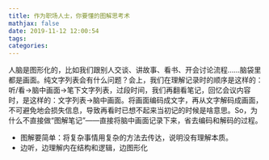 ```yaml
---
title: 作为职场人士，你要懂的图解思考术
mathjax: false
date: 2019-11-12 12:00:54
tags:
categories:
---
```






人脑是图形化的，比如我们跟别人交谈、讲故事、看书、开会讨论流程……脑袋里都是画面。纯文字列表会有什么问题？会上，我们在理解记录时的顺序是这样的：听/看→脑中画面→笔下文字列表，过段时间，我们再翻看笔记，回忆会议内容时，是这样的：文字列表→脑中画面。将画面编码成文字，再从文字解码成画面，不可避免地会损失信息，导致再看时已想不起来当初记的时候是啥意思。So，为什么不直接做“图解笔记”——直接将脑中画面记录下来，省去编码和解码的过程。



- 图解要简单：将复杂事情用复杂的方法去传达，说明没有理解本质。
- 边听，边理解内在结构和逻辑，边图形化




